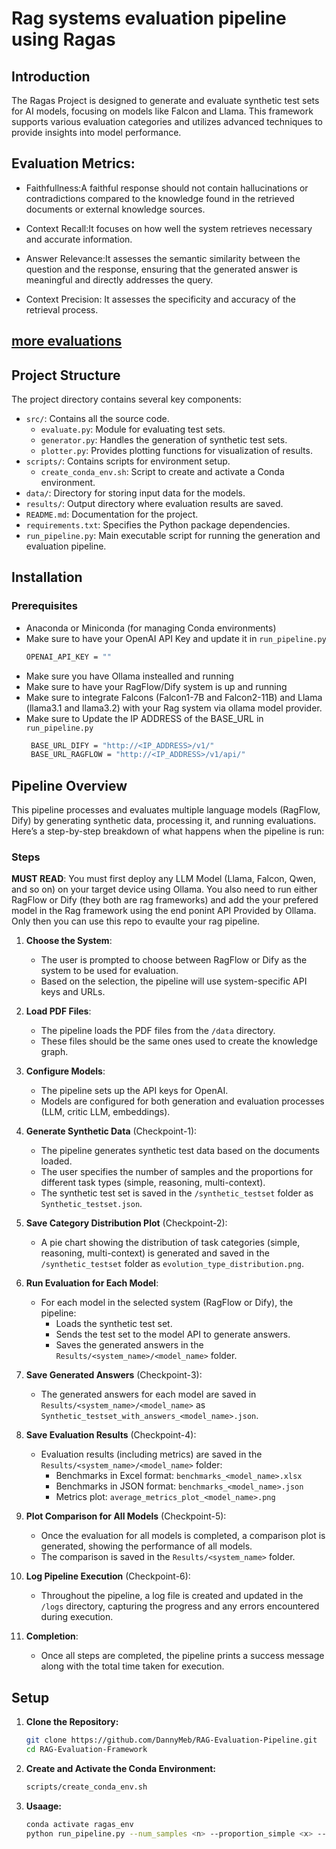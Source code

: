 # Rag systems evaluation pipeline using Ragas

## Introduction
The Ragas Project is designed to generate and evaluate synthetic test sets for AI models, focusing on models like Falcon and Llama. This framework supports various evaluation categories and utilizes advanced techniques to provide insights into model performance.


## Evaluation Metrics:
- Faithfullness:A faithful response should not contain hallucinations or contradictions compared to the knowledge found in the retrieved documents or external knowledge sources. 

- Context Recall:It focuses on how well the system retrieves necessary and accurate information.

- Answer Relevance:It assesses the semantic similarity between the question and the response, ensuring that the generated answer is meaningful and directly addresses the query.

- Context Precision: It assesses the specificity and accuracy of the retrieval process.

## [more evaluations](https://docs.ragas.io/en/stable/concepts/metrics/)
## Project Structure

The project directory contains several key components:

- `src/`: Contains all the source code.
  - `evaluate.py`: Module for evaluating test sets.
  - `generator.py`: Handles the generation of synthetic test sets.
  - `plotter.py`: Provides plotting functions for visualization of results.
- `scripts/`: Contains scripts for environment setup.
  - `create_conda_env.sh`: Script to create and activate a Conda environment.
- `data/`: Directory for storing input data for the models.
- `results/`: Output directory where evaluation results are saved.
- `README.md`: Documentation for the project.
- `requirements.txt`: Specifies the Python package dependencies.
- `run_pipeline.py`: Main executable script for running the generation and evaluation pipeline.

## Installation

### Prerequisites

- Anaconda or Miniconda (for managing Conda environments)
- Make sure to have your OpenAI API Key and update it in `run_pipeline.py`
  ```bash
  OPENAI_API_KEY = "" 

- Make sure you have Ollama instealled and running
- Make sure to have your RagFlow/Dify system is up and running
- Make sure to integrate Falcons (Falcon1-7B and Falcon2-11B) and Llama (llama3.1 and llama3.2) with your Rag system via ollama model provider. 
- Make sure to Update the IP ADDRESS of the BASE_URL in `run_pipeline.py`
   ```bash
    BASE_URL_DIFY = "http://<IP_ADDRESS>/v1/"
    BASE_URL_RAGFLOW = "http://<IP_ADDRESS>/v1/api/"

## Pipeline Overview

This pipeline processes and evaluates multiple language models (RagFlow, Dify) by generating synthetic data, processing it, and running evaluations. Here’s a step-by-step breakdown of what happens when the pipeline is run:

### Steps

**MUST READ**: You must first deploy any LLM Model (Llama, Falcon, Qwen, and so on) on your target device using Ollama. You also need to run either RagFlow or Dify (they both are rag frameworks) and add the your prefered model in the Rag framework using the end ponint API Provided by Ollama. Only then you can use this repo to evaulte your rag pipeline.
1. **Choose the System**:
    -  The user is prompted to choose between RagFlow or Dify as the system to be used for evaluation.
    - Based on the selection, the pipeline will use system-specific API keys and URLs.

2. **Load PDF Files**:
    - The pipeline loads the PDF files from the `/data` directory.
    - These files should be the same ones used to create the knowledge graph.
    
3. **Configure Models**:
    - The pipeline sets up the API keys for OpenAI.
    - Models are configured for both generation and evaluation processes (LLM, critic LLM, embeddings).

4. **Generate Synthetic Data** (Checkpoint-1):
    - The pipeline generates synthetic test data based on the documents loaded.
    - The user specifies the number of samples and the proportions for different task types (simple, reasoning, multi-context).
    - The synthetic test set is saved in the `/synthetic_testset` folder as `Synthetic_testset.json`.

5. **Save Category Distribution Plot** (Checkpoint-2):
    - A pie chart showing the distribution of task categories (simple, reasoning, multi-context) is generated and saved in the `/synthetic_testset` folder as `evolution_type_distribution.png`.

6. **Run Evaluation for Each Model**:
    - For each model in the selected system (RagFlow or Dify), the pipeline:
      - Loads the synthetic test set.
      - Sends the test set to the model API to generate answers.
      - Saves the generated answers in the `Results/<system_name>/<model_name>` folder.

7. **Save Generated Answers** (Checkpoint-3):
    - The generated answers for each model are saved in `Results/<system_name>/<model_name>` as `Synthetic_testset_with_answers_<model_name>.json`.

8. **Save Evaluation Results** (Checkpoint-4):
    - Evaluation results (including metrics) are saved in the `Results/<system_name>/<model_name>` folder:
      - Benchmarks in Excel format: `benchmarks_<model_name>.xlsx`
      - Benchmarks in JSON format: `benchmarks_<model_name>.json`
      - Metrics plot: `average_metrics_plot_<model_name>.png`

9. **Plot Comparison for All Models** (Checkpoint-5):
    - Once the evaluation for all models is completed, a comparison plot is generated, showing the performance of all models.
    - The comparison is saved in the `Results/<system_name>` folder.

10. **Log Pipeline Execution** (Checkpoint-6):
    - Throughout the pipeline, a log file is created and updated in the `/logs` directory, capturing the progress and any errors encountered during execution.

11. **Completion**:
    - Once all steps are completed, the pipeline prints a success message along with the total time taken for execution.


## Setup

1. **Clone the Repository:**
   ```bash
   git clone https://github.com/DannyMeb/RAG-Evaluation-Pipeline.git
   cd RAG-Evaluation-Framework

2. **Create and Activate the Conda Environment:**
   ```bash
   scripts/create_conda_env.sh

3. **Usaage:**
   ```bash
   conda activate ragas_env
   python run_pipeline.py --num_samples <n> --proportion_simple <x> --proportion_reasoning <y> --proportion_multi_context <z>
